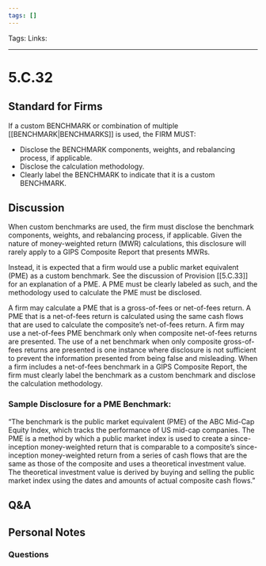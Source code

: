 ```yaml
---
tags: []
---
```

Tags:
Links: 
___
# 5.C.32
## Standard for Firms
If a custom BENCHMARK or combination of multiple [[BENCHMARK|BENCHMARKS]] is used, the FIRM MUST:
- Disclose the BENCHMARK components, weights, and rebalancing process, if applicable.
- Disclose the calculation methodology.
- Clearly label the BENCHMARK to indicate that it is a custom BENCHMARK.
## Discussion
When custom benchmarks are used, the firm must disclose the benchmark components, weights, and rebalancing process, if applicable. Given the nature of money-weighted return (MWR) calculations, this disclosure will rarely apply to a GIPS Composite Report that presents MWRs.

Instead, it is expected that a firm would use a public market equivalent (PME) as a custom benchmark. See the discussion of Provision [[5.C.33]] for an explanation of a PME. A PME must be clearly labeled as such, and the methodology used to calculate the PME must be disclosed.

A firm may calculate a PME that is a gross-of-fees or net-of-fees return. A PME that is a net-of-fees return is calculated using the same cash flows that are used to calculate the composite’s net-of-fees return. A firm may use a net-of-fees PME benchmark only when composite net-of-fees returns are presented. The use of a net benchmark when only composite gross-of-fees returns are presented is one instance where disclosure is not sufficient to prevent the information presented from being false and misleading. When a firm includes a net-of-fees benchmark in a GIPS Composite Report, the firm must clearly label the benchmark as a custom benchmark and disclose the calculation methodology.
### Sample Disclosure for a PME Benchmark:
“The benchmark is the public market equivalent (PME) of the ABC Mid-Cap Equity Index, which tracks the performance of US mid-cap companies. The PME is a method by which a public market index is used to create a since-inception money-weighted return that is comparable to a composite’s since-inception money-weighted return from a series of cash flows that are the same as those of the composite and uses a theoretical investment value. The theoretical investment value is derived by buying and selling the public market index using the dates and amounts of actual composite cash flows.”
## Q&A

## Personal Notes

### Questions